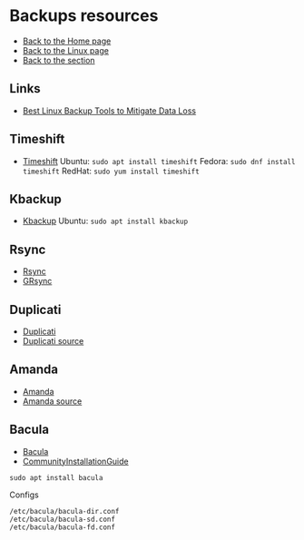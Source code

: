 # Backups resources

- [Back to the Home page](../../README.md)
- [Back to the Linux page](../README.md)
- [Back to the section](README.md)

## Links
- [Best Linux Backup Tools to Mitigate Data Loss](https://linuxsecurity.com/best-linux-backup-solutions)

## Timeshift
- [Timeshift](https://github.com/teejee2008/timeshift)
Ubuntu: `sudo apt install timeshift`
Fedora: `sudo dnf install timeshift`
RedHat: `sudo yum install timeshift`

## Kbackup
- [Kbackup](https://github.com/KDE/kbackup)
Ubuntu: `sudo apt install kbackup`

## Rsync
- [Rsync](https://en.wikipedia.org/wiki/Rsync)
- [GRsync](https://sourceforge.net/projects/grsync/)

## Duplicati
- [Duplicati](https://www.duplicati.com/)
- [Duplicati source](https://github.com/duplicati/duplicati)

## Amanda
- [Amanda](https://www.amanda.org/)
- [Amanda source](https://sourceforge.net/projects/amanda/files/)

## Bacula
- [Bacula](https://www.bacula.org/)
- [CommunityInstallationGuide](https://blog.bacula.org/whitepapers/CommunityInstallationGuide.pdf)
```
sudo apt install bacula
```
Configs
```
/etc/bacula/bacula-dir.conf
/etc/bacula/bacula-sd.conf
/etc/bacula/bacula-fd.conf
```

